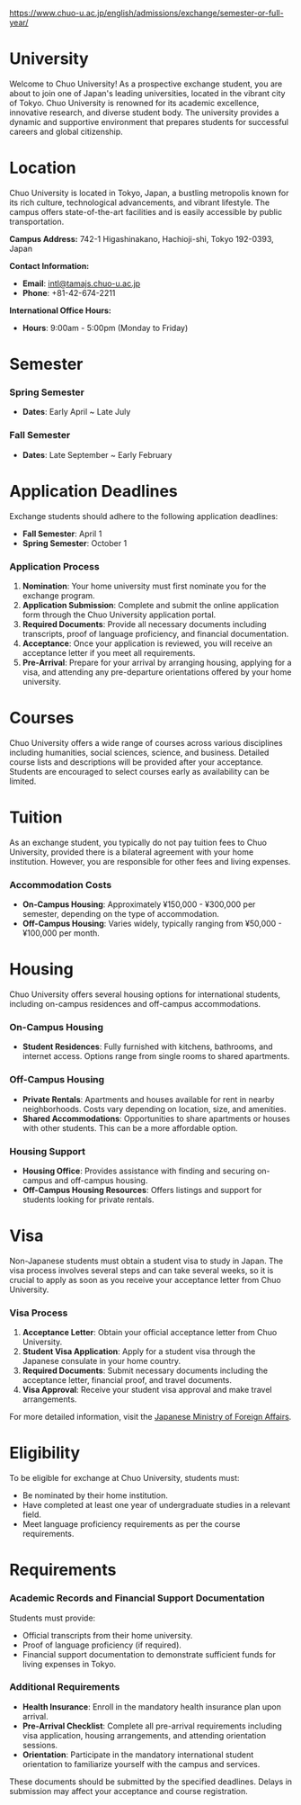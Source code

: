 https://www.chuo-u.ac.jp/english/admissions/exchange/semester-or-full-year/

# University

Welcome to Chuo University! As a prospective exchange student, you are about to join one of Japan's leading universities, located in the vibrant city of Tokyo. Chuo University is renowned for its academic excellence, innovative research, and diverse student body. The university provides a dynamic and supportive environment that prepares students for successful careers and global citizenship.

# Location

Chuo University is located in Tokyo, Japan, a bustling metropolis known for its rich culture, technological advancements, and vibrant lifestyle. The campus offers state-of-the-art facilities and is easily accessible by public transportation.

**Campus Address:**
742-1 Higashinakano, Hachioji-shi, Tokyo 192-0393, Japan

**Contact Information:**

- **Email**: intl@tamajs.chuo-u.ac.jp
- **Phone**: +81-42-674-2211

**International Office Hours:**

- **Hours**: 9:00am - 5:00pm (Monday to Friday)

# Semester

### Spring Semester

- **Dates**: Early April ~ Late July

### Fall Semester

- **Dates**: Late September ~ Early February

# Application Deadlines

Exchange students should adhere to the following application deadlines:

- **Fall Semester**: April 1
- **Spring Semester**: October 1

### Application Process

1. **Nomination**: Your home university must first nominate you for the exchange program.
2. **Application Submission**: Complete and submit the online application form through the Chuo University application portal.
3. **Required Documents**: Provide all necessary documents including transcripts, proof of language proficiency, and financial documentation.
4. **Acceptance**: Once your application is reviewed, you will receive an acceptance letter if you meet all requirements.
5. **Pre-Arrival**: Prepare for your arrival by arranging housing, applying for a visa, and attending any pre-departure orientations offered by your home university.

# Courses

Chuo University offers a wide range of courses across various disciplines including humanities, social sciences, science, and business. Detailed course lists and descriptions will be provided after your acceptance. Students are encouraged to select courses early as availability can be limited.

# Tuition

As an exchange student, you typically do not pay tuition fees to Chuo University, provided there is a bilateral agreement with your home institution. However, you are responsible for other fees and living expenses.

### Accommodation Costs

- **On-Campus Housing**: Approximately ¥150,000 - ¥300,000 per semester, depending on the type of accommodation.
- **Off-Campus Housing**: Varies widely, typically ranging from ¥50,000 - ¥100,000 per month.

# Housing

Chuo University offers several housing options for international students, including on-campus residences and off-campus accommodations.

### On-Campus Housing

- **Student Residences**: Fully furnished with kitchens, bathrooms, and internet access. Options range from single rooms to shared apartments.

### Off-Campus Housing

- **Private Rentals**: Apartments and houses available for rent in nearby neighborhoods. Costs vary depending on location, size, and amenities.
- **Shared Accommodations**: Opportunities to share apartments or houses with other students. This can be a more affordable option.

### Housing Support

- **Housing Office**: Provides assistance with finding and securing on-campus and off-campus housing.
- **Off-Campus Housing Resources**: Offers listings and support for students looking for private rentals.

# Visa

Non-Japanese students must obtain a student visa to study in Japan. The visa process involves several steps and can take several weeks, so it is crucial to apply as soon as you receive your acceptance letter from Chuo University.

### Visa Process

1. **Acceptance Letter**: Obtain your official acceptance letter from Chuo University.
2. **Student Visa Application**: Apply for a student visa through the Japanese consulate in your home country.
3. **Required Documents**: Submit necessary documents including the acceptance letter, financial proof, and travel documents.
4. **Visa Approval**: Receive your student visa approval and make travel arrangements.

For more detailed information, visit the [Japanese Ministry of Foreign Affairs](https://www.mofa.go.jp/j_info/visit/visa/).

# Eligibility

To be eligible for exchange at Chuo University, students must:

- Be nominated by their home institution.
- Have completed at least one year of undergraduate studies in a relevant field.
- Meet language proficiency requirements as per the course requirements.

# Requirements

### Academic Records and Financial Support Documentation

Students must provide:

- Official transcripts from their home university.
- Proof of language proficiency (if required).
- Financial support documentation to demonstrate sufficient funds for living expenses in Tokyo.

### Additional Requirements

- **Health Insurance**: Enroll in the mandatory health insurance plan upon arrival.
- **Pre-Arrival Checklist**: Complete all pre-arrival requirements including visa application, housing arrangements, and attending orientation sessions.
- **Orientation**: Participate in the mandatory international student orientation to familiarize yourself with the campus and services.

These documents should be submitted by the specified deadlines. Delays in submission may affect your acceptance and course registration.
